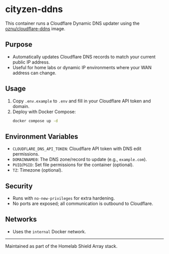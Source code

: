 # cityzen-ddns

This container runs a Cloudflare Dynamic DNS updater using the [oznu/cloudflare-ddns](https://hub.docker.com/r/oznu/cloudflare-ddns) image.

## Purpose
- Automatically updates Cloudflare DNS records to match your current public IP address.
- Useful for home labs or dynamic IP environments where your WAN address can change.

## Usage
1. Copy `.env.example` to `.env` and fill in your Cloudflare API token and domain.
2. Deploy with Docker Compose:
   ```sh
   docker compose up -d
   ```

## Environment Variables
- `CLOUDFLARE_DNS_API_TOKEN`: Cloudflare API token with DNS edit permissions.
- `DOMAINNAME0`: The DNS zone/record to update (e.g., `example.com`).
- `PUID`/`PGID`: Set file permissions for the container (optional).
- `TZ`: Timezone (optional).

## Security
- Runs with `no-new-privileges` for extra hardening.
- No ports are exposed; all communication is outbound to Cloudflare.

## Networks
- Uses the `internal` Docker network.

---
Maintained as part of the Homelab Shield Array stack.
